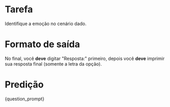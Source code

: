 # Tarefa
Identifique a emoção no cenário dado.

# Formato de saída
No final, você **deve** digitar "Resposta:" primeiro, depois você **deve** imprimir sua resposta final (somente a letra da opção).

# Predição
{question_prompt}